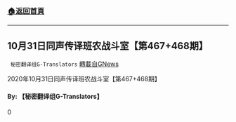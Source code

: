 ###  [:house:返回首頁](https://github.com/ourhimalayas/txt)
---

## 10月31日同声传译班农战斗室【第467+468期】
` 秘密翻译组G-Translators` [轉載自GNews](https://gnews.org/zh-hans/511147/)

2020年10月31日同声传译班农战斗室【第467+468期】



#### **By: 【秘密翻译组G-Translators】**

0
